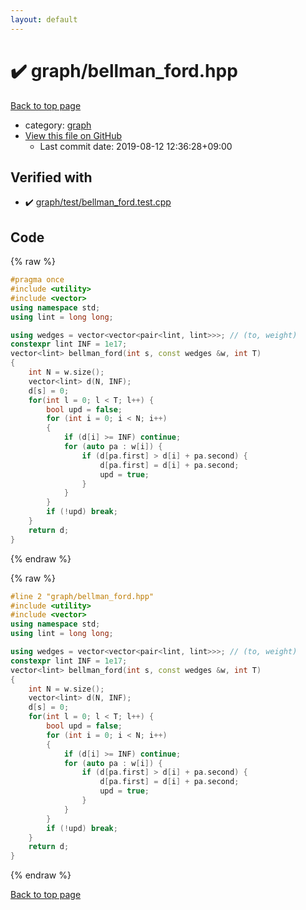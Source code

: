 ```yaml
---
layout: default
---
```


<!-- mathjax config similar to math.stackexchange -->
<script type="text/javascript" async
  src="https://cdnjs.cloudflare.com/ajax/libs/mathjax/2.7.5/MathJax.js?config=TeX-MML-AM_CHTML">
</script>
<script type="text/x-mathjax-config">
  MathJax.Hub.Config({
    TeX: { equationNumbers: { autoNumber: "AMS" }},
    tex2jax: {
      inlineMath: [ ['$','$'] ],
      processEscapes: true
    },
    "HTML-CSS": { matchFontHeight: false },
    displayAlign: "left",
    displayIndent: "2em"
  });
</script>

<script type="text/javascript" src="https://cdnjs.cloudflare.com/ajax/libs/jquery/3.4.1/jquery.min.js"></script>
<script src="https://cdn.jsdelivr.net/npm/jquery-balloon-js@1.1.2/jquery.balloon.min.js" integrity="sha256-ZEYs9VrgAeNuPvs15E39OsyOJaIkXEEt10fzxJ20+2I=" crossorigin="anonymous"></script>
<script type="text/javascript" src="../../assets/js/copy-button.js"></script>
<link rel="stylesheet" href="../../assets/css/copy-button.css" />


# :heavy_check_mark: graph/bellman_ford.hpp

<a href="../../index.html">Back to top page</a>

* category: <a href="../../index.html#f8b0b924ebd7046dbfa85a856e4682c8">graph</a>
* <a href="{{ site.github.repository_url }}/blob/master/graph/bellman_ford.hpp">View this file on GitHub</a>
    - Last commit date: 2019-08-12 12:36:28+09:00




## Verified with

* :heavy_check_mark: <a href="../../verify/graph/test/bellman_ford.test.cpp.html">graph/test/bellman_ford.test.cpp</a>


## Code

<a id="unbundled"></a>
{% raw %}
```cpp
#pragma once
#include <utility>
#include <vector>
using namespace std;
using lint = long long;

using wedges = vector<vector<pair<lint, lint>>>; // (to, weight)
constexpr lint INF = 1e17;
vector<lint> bellman_ford(int s, const wedges &w, int T)
{
    int N = w.size();
    vector<lint> d(N, INF);
    d[s] = 0;
    for(int l = 0; l < T; l++) {
        bool upd = false;
        for (int i = 0; i < N; i++)
        {
            if (d[i] >= INF) continue;
            for (auto pa : w[i]) {
                if (d[pa.first] > d[i] + pa.second) {
                    d[pa.first] = d[i] + pa.second;
                    upd = true;
                }
            }
        }
        if (!upd) break;
    }
    return d;
}
```
{% endraw %}

<a id="bundled"></a>
{% raw %}
```cpp
#line 2 "graph/bellman_ford.hpp"
#include <utility>
#include <vector>
using namespace std;
using lint = long long;

using wedges = vector<vector<pair<lint, lint>>>; // (to, weight)
constexpr lint INF = 1e17;
vector<lint> bellman_ford(int s, const wedges &w, int T)
{
    int N = w.size();
    vector<lint> d(N, INF);
    d[s] = 0;
    for(int l = 0; l < T; l++) {
        bool upd = false;
        for (int i = 0; i < N; i++)
        {
            if (d[i] >= INF) continue;
            for (auto pa : w[i]) {
                if (d[pa.first] > d[i] + pa.second) {
                    d[pa.first] = d[i] + pa.second;
                    upd = true;
                }
            }
        }
        if (!upd) break;
    }
    return d;
}

```
{% endraw %}

<a href="../../index.html">Back to top page</a>

